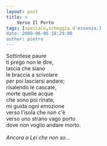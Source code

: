 ```yaml
---
layout: post
title: >
    Verso Il Porto
tags: [speciale,scheggia d'essenza,]
date: 2009-06-06 18:29:00
author: pietro
---
```

Sottintese paure<br/>ti prego non le dire,<br/>lascia che siano<br/>le braccia a scivolare<br/>per poi lasciarsi andare;<br/>risalendo le cascate,<br/>morte quelle acque<br/>che sono poi rinate,<br/>mi guida ogni emozione<br/>verso l'isola che non c'è<br/>verso uno strano vago porto<br/>dove non voglio andare morto.<br/><br/><span style="font-style: italic">Ancora a Lei che non so...</span>
